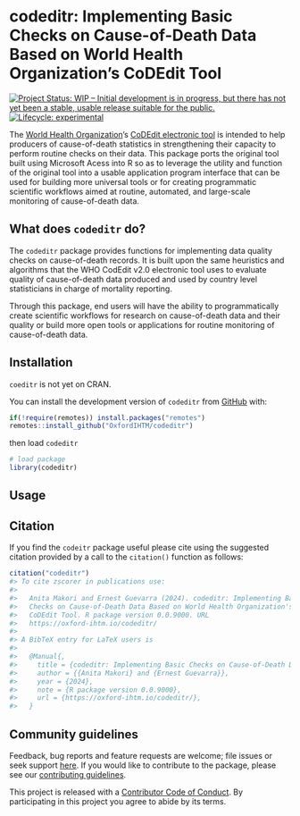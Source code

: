 
<!-- README.md is generated from README.Rmd. Please edit that file -->

# codeditr: Implementing Basic Checks on Cause-of-Death Data Based on World Health Organization’s CoDEdit Tool

<!-- badges: start -->

[![Project Status: WIP – Initial development is in progress, but there
has not yet been a stable, usable release suitable for the
public.](https://www.repostatus.org/badges/latest/wip.svg)](https://www.repostatus.org/#wip)
[![Lifecycle:
experimental](https://img.shields.io/badge/lifecycle-experimental-orange.svg)](https://lifecycle.r-lib.org/articles/stages.html#experimental)
<!-- badges: end -->

The [World Health Organization](https://www.who.int/)’s [CoDEdit
electronic
tool](https://www.who.int/standards/classifications/classification-of-diseases/services/codedit-tool)
is intended to help producers of cause-of-death statistics in
strengthening their capacity to perform routine checks on their data.
This package ports the original tool built using Microsoft Acess into R
so as to leverage the utility and function of the original tool into a
usable application program interface that can be used for building more
universal tools or for creating programmatic scientific workflows aimed
at routine, automated, and large-scale monitoring of cause-of-death
data.

## What does `codeditr` do?

The `codeditr` package provides functions for implementing data quality
checks on cause-of-death records. It is built upon the same heuristics
and algorithms that the WHO CodEdit v2.0 electronic tool uses to
evaluate quality of cause-of-death data produced and used by country
level statisticians in charge of mortality reporting.

Through this package, end users will have the ability to
programmatically create scientific workflows for research on
cause-of-death data and their quality or build more open tools or
applications for routine monitoring of cause-of-death data.

## Installation

`coeditr` is not yet on CRAN.

You can install the development version of `codeditr` from
[GitHub](https://github.com/OxfordIHTM/codeditr) with:

``` r
if(!require(remotes)) install.packages("remotes")
remotes::install_github("OxfordIHTM/codeditr")
```

then load `codeditr`

``` r
# load package
library(codeditr)
```

## Usage

## Citation

If you find the `codeitr` package useful please cite using the suggested
citation provided by a call to the `citation()` function as follows:

``` r
citation("codeditr")
#> To cite zscorer in publications use:
#> 
#>   Anita Makori and Ernest Guevarra (2024). codeditr: Implementing Basic
#>   Checks on Cause-of-Death Data Based on World Health Organization's
#>   CoDEdit Tool. R package version 0.0.9000. URL
#>   https://oxford-ihtm.io/codeditr/
#> 
#> A BibTeX entry for LaTeX users is
#> 
#>   @Manual{,
#>     title = {codeditr: Implementing Basic Checks on Cause-of-Death Data Based on World Health Organization's CoDEdit Tool},
#>     author = {{Anita Makori} and {Ernest Guevarra}},
#>     year = {2024},
#>     note = {R package version 0.0.9000},
#>     url = {https://oxford-ihtm.io/codeditr/},
#>   }
```

## Community guidelines

Feedback, bug reports and feature requests are welcome; file issues or
seek support [here](https://github.com/OxfordIHTM/codeditr/issues). If
you would like to contribute to the package, please see our
[contributing
guidelines](https://oxford-ihtm.io/codeditr/CONTRIBUTING.html).

This project is released with a [Contributor Code of
Conduct](https://OxfordIHTM/codeditr/CODE_OF_CONDUCT.html). By
participating in this project you agree to abide by its terms.
